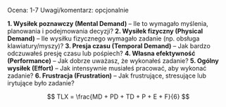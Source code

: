 Ocena: 1-7
Uwagi/komentarz: opcjonalnie

**1. Wysiłek poznawczy (Mental Demand)** – Ile to wymagało myślenia, planowania i podejmowania decyzji?
**2. Wysiłek fizyczny (Physical Demand)** – Ile wysiłku fizycznego wymagało zadanie (np. obsługa klawiatury/myszy)?
**3. Presja czasu (Temporal Demand)** – Jak bardzo odczuwałeś presję czasu lub pośpiech?
**4. Własna efektywność (Performance)** – Jak dobrze uważasz, że wykonałeś zadanie?
**5. Ogólny wysiłek (Effort)** – Jak intensywnie musiałeś pracować, aby wykonać zadanie?
**6. Frustracja (Frustration)** – Jak frustrujące, stresujące lub irytujące było zadanie?

$$
TLX = \frac{MD + PD + TD + P + E + F}{6}
$$


